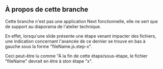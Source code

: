 ## À propos de cette branche

Cette branche n'est pas une application Next fonctionnelle, elle ne sert que de support au diaporama de l'atelier technique.

En effet, lorsqu'une slide présente une étape venant impacter des fichiers, une indication concernant l'avancée de ce dernier se trouve en bas à gauche sous la forme "fileName.js.step-x".

Ceci peut-être lu comme "À la fin de cette étape/sous-étape, le fichier "fileName" devrait en être à ston étape "x".
